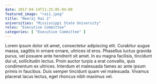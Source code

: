 ```yaml
---
date: 2017-04-14T11:25:05-04:00
featured_image: "rai1.jpeg"
title: "Neeraj Rai 2"
universities: "Mississippi State University"
roles: "Executive Committee"
categories: [ "Executive Committee" ]
---
```


Lorem ipsum dolor sit amet, consectetur adipiscing elit. Curabitur augue massa, sagittis in ornare ornare, ultrices id eros. Phasellus luctus gravida purus, vel posuere ante hendrerit sit amet. In eu magna facilisis, tincidunt dui ut, sollicitudin lectus. Proin auctor turpis a erat convallis, quis condimentum ex ultrices. Interdum et malesuada fames ac ante ipsum primis in faucibus. Duis semper tincidunt quam vel malesuada. Vivamus placerat lacus lectus, eget rhoncus nibh maximus vel.





